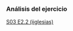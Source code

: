 ### Análisis del ejercicio
[S03 E2.2 (iiglesias)](https://docs.google.com/document/d/1vikROPxjPYA9eTB3EtpdCNFBbHQvN_Qt1Sg8wM-h9Pc/edit#)
